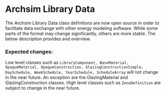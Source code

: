 # Archsim Library Data

The Archsim Library Data class definitions are now open source in order to facilitate data exchange with other energy modeling software.
While some parts of the format may change significantly, others are more stable. The below description provides and overview.

### Expected changes:
Low level classes such as 
``` LibraryComponent, BaseMaterial, OpaqueMaterial, OpaqueConstruction, GlazingConstructionSimple, DaySchedule, WeekSchedule, YearSchedule, ScheduleArray ```
 will not change in the near future. An exception are the GlazingMaterial and GlazingConstruction classes.
High level classes such as 
``` ZoneDefinition ```
are subject to change in the near future.
